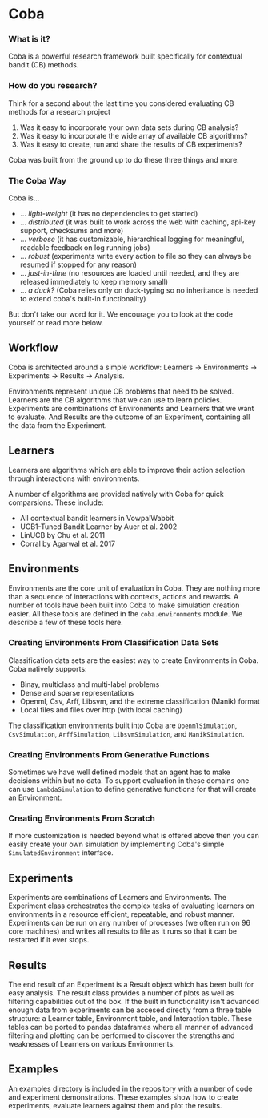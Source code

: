 # Coba

### What is it?

 Coba is a powerful research framework built specifically for contextual bandit (CB) methods.

### How do you research?

Think for a second about the last time you considered evaluating CB methods for a research project

 1. Was it easy to incorporate your own data sets during CB analysis?
 2. Was it easy to incorporate the wide array of available CB algorithms?
 3. Was it easy to create, run and share the results of CB experiments?

Coba was built from the ground up to do these three things and more.

### The Coba Way
 
 Coba is...
 
 * ... *light-weight* (it has no dependencies to get started)
 * ... *distributed* (it was built to work across the web with caching, api-key support, checksums and more)
 * ... *verbose* (it has customizable, hierarchical logging for meaningful, readable feedback on log running jobs)
 * ... *robust* (experiments write every action to file so they can always be resumed if stopped for any reason)
 * ... *just-in-time* (no resources are loaded until needed, and they are released immediately to keep memory small)
 * ... *a duck?* (Coba relies only on duck-typing so no inheritance is needed to extend coba's built-in functionality)
 
 But don't take our word for it. We encourage you to look at the code yourself or read more below.
 
 ## Workflow
 
 Coba is architected around a simple workflow: Learners -> Environments -> Experiments -> Results -> Analysis.
 
 Environments represent unique CB problems that need to be solved. Learners are the CB algorithms that we can use to learn policies. Experiments are combinations of Environments and Learners that we want to evaluate. And Results are the outcome of an Experiment, containing all the data from the Experiment.
 
 ## Learners
 
 Learners are algorithms which are able to improve their action selection through interactions with environments.
 
 A number of algorithms are provided natively with Coba for quick comparsions. These include:
 
 * All contextual bandit learners in VowpalWabbit
 * UCB1-Tuned Bandit Learner by Auer et al. 2002
 * LinUCB by Chu et al. 2011
 * Corral by Agarwal et al. 2017
 
 ## Environments
 
 Environments are the core unit of evaluation in Coba. They are nothing more than a sequence of interactions with contexts, actions and rewards. A number of tools have been built into Coba to make simulation creation easier. All these tools are defined in the `coba.environments` module. We describe a few of these tools here.
 
 ### Creating Environments From Classification Data Sets
 
 Classification data sets are the easiest way to create Environments in Coba. Coba natively supports: 
 
 * Binay, multiclass and multi-label problems
 * Dense and sparse representations
 * Openml, Csv, Arff, Libsvm, and the extreme classification (Manik) format
 * Local files and files over http (with local caching)
 
 The classification environments built into Coba are `OpenmlSimulation`, `CsvSimulation`, `ArffSimulation`, `LibsvmSimulation`, and `ManikSimulation`.

 ### Creating Environments From Generative Functions
 
 Sometimes we have well defined models that an agent has to make decisions within but no data. To support evaluation in these domains one can use `LambdaSimulation` to define generative functions for that will create an Environment. 
 
 ### Creating Environments From Scratch
 
 If more customization is needed beyond what is offered above then you can easily create your own simulation by implementing Coba's simple `SimulatedEnvironment` interface.

## Experiments
 
 Experiments are combinations of Learners and Environments. The Experiment class orchestrates the complex tasks of evaluating learners on environments in a resource efficient, repeatable, and robust manner. Experiments can be run on any number of processes (we often run on 96 core machines) and writes all results to file as it runs so that it can be restarted if it ever stops.
 
## Results

 The end result of an Experiment is a Result object which has been built for easy analysis. The result class provides a number of plots as well as filtering capabilities out of the box. If the built in functionality isn't advanced enough data from experiments can be accesed directly from a three table structure: a Learner table, Environment table, and Interaction table. These tables can be ported to pandas dataframes where all manner of advanced filtering and plotting can be performed to discover the strengths and weaknesses of Learners on various Environments.
 
 ## Examples
 
 An examples directory is included in the repository with a number of code and experiment demonstrations. These examples show how to create experiments, evaluate learners against them and plot the results.
